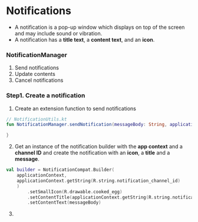# Notifications

- A notification is a pop-up window which displays on top of the screen and may include sound or vibration.
- A notification has a **title text**, a **content text**, and an **icon**.

### NotificationManager
1. Send notifications
2. Update contents
3. Cancel notifications

### Step1. Create a notification

1. Create an extension function to send notifications
```kotlin
// NotificationUtils.kt
fun NotificationManager.sendNotification(messageBody: String, applicationContext: Context) {

}
```

2. Get an instance of the notification builder with the **app context** and a **channel ID** and 
create the notification with an **icon**, a **title** and a **message**. 
```kotlin
val builder = NotificationCompat.Builder(
    applicationContext,
    applicationContext.getString(R.string.notification_channel_id)
    )
        .setSmallIcon(R.drawable.cooked_egg)
        .setContentTitle(applicationContext.getString(R.string.notification_title))
        .setContentText(messageBody)
```

3. 
